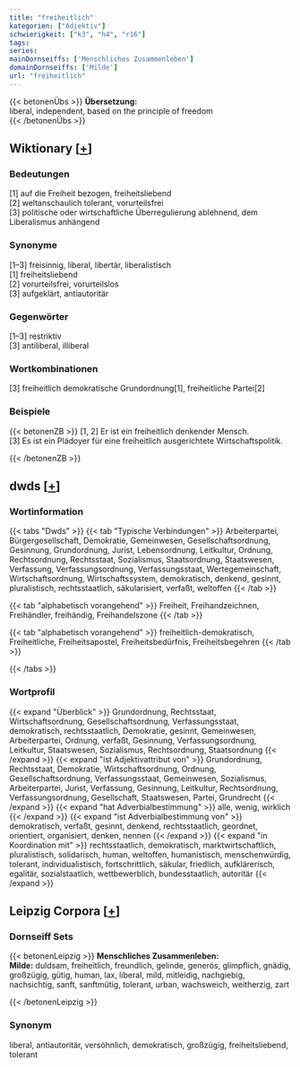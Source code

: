 ```yaml
---
title: "freiheitlich"
kategorien: ["Adjektiv"]
schwierigkeit: ["k3", "h4", "r16"]
tags:
series:
mainDornseiffs: ['Menschliches Zusammenleben']
domainDornseiffs: ['Milde']
url: "freiheitlich"
---
```


{{< betonenÜbs >}}
**Übersetzung:**  
liberal, independent, based on the principle of freedom  
{{< /betonenÜbs >}}

## Wiktionary [[+](https://de.wiktionary.org/wiki/freiheitlich)]

### Bedeutungen
[1] auf die Freiheit bezogen, freiheitsliebend  
[2] weltanschaulich tolerant, vorurteilsfrei  
[3] politische oder wirtschaftliche Überregulierung ablehnend, dem Liberalismus anhängend  

### Synonyme
[1–3] freisinnig, liberal, libertär, liberalistisch  
[1] freiheitsliebend  
[2] vorurteilsfrei, vorurteilslos  
[3] aufgeklärt, antiautoritär  

### Gegenwörter
[1–3] restriktiv  
[3] antiliberal, illiberal  

### Wortkombinationen
[3] freiheitlich demokratische Grundordnung[1], freiheitliche Partei[2]  

### Beispiele
{{< betonenZB >}}
[1, 2] Er ist ein freiheitlich denkender Mensch.  
[3] Es ist ein Plädoyer für eine freiheitlich ausgerichtete Wirtschaftspolitik.  

{{< /betonenZB >}}


## dwds [[+](https://www.dwds.de/wb/freiheitlich)]

### Wortinformation
{{< tabs "Dwds" >}}
{{< tab "Typische Verbindungen" >}}
Arbeiterpartei, Bürgergesellschaft, Demokratie, Gemeinwesen, Gesellschaftsordnung, Gesinnung, Grundordnung, Jurist, Lebensordnung, Leitkultur, Ordnung, Rechtsordnung, Rechtsstaat, Sozialismus, Staatsordnung, Staatswesen, Verfassung, Verfassungsordnung, Verfassungsstaat, Wertegemeinschaft, Wirtschaftsordnung, Wirtschaftssystem, demokratisch, denkend, gesinnt, pluralistisch, rechtsstaatlich, säkularisiert, verfaßt, weltoffen
{{< /tab >}}

{{< tab "alphabetisch vorangehend" >}}
Freiheit, Freihandzeichnen, Freihändler, freihändig, Freihandelszone
{{< /tab >}}

{{< tab "alphabetisch vorangehend" >}}
freiheitlich-demokratisch, Freiheitliche, Freiheitsapostel, Freiheitsbedürfnis, Freiheitsbegehren
{{< /tab >}}

{{< /tabs >}}

### Wortprofil
{{< expand "Überblick" >}} Grundordnung, Rechtsstaat, Wirtschaftsordnung, Gesellschaftsordnung, Verfassungsstaat, demokratisch, rechtsstaatlich, Demokratie, gesinnt, Gemeinwesen, Arbeiterpartei, Ordnung, verfaßt, Gesinnung, Verfassungsordnung, Leitkultur, Staatswesen, Sozialismus, Rechtsordnung, Staatsordnung {{< /expand >}}
{{< expand "ist Adjektivattribut von" >}} Grundordnung, Rechtsstaat, Demokratie, Wirtschaftsordnung, Ordnung, Gesellschaftsordnung, Verfassungsstaat, Gemeinwesen, Sozialismus, Arbeiterpartei, Jurist, Verfassung, Gesinnung, Leitkultur, Rechtsordnung, Verfassungsordnung, Gesellschaft, Staatswesen, Partei, Grundrecht {{< /expand >}}
{{< expand "hat Adverbialbestimmung" >}} alle, wenig, wirklich {{< /expand >}}
{{< expand "ist Adverbialbestimmung von" >}} demokratisch, verfaßt, gesinnt, denkend, rechtsstaatlich, geordnet, orientiert, organisiert, denken, nennen {{< /expand >}}
{{< expand "in Koordination mit" >}} rechtsstaatlich, demokratisch, marktwirtschaftlich, pluralistisch, solidarisch, human, weltoffen, humanistisch, menschenwürdig, tolerant, individualistisch, fortschrittlich, säkular, friedlich, aufklärerisch, egalitär, sozialstaatlich, wettbewerblich, bundesstaatlich, autoritär {{< /expand >}}

## Leipzig Corpora [[+](https://corpora.uni-leipzig.de/en/res?word=freiheitlich&corpusId=deu_newscrawl-public_2018)]

### Dornseiff Sets
{{< betonenLeipzig >}}
**Menschliches Zusammenleben:**  
**Milde:** duldsam, freiheitlich, freundlich, gelinde, generös, glimpflich, gnädig, großzügig, gütig, human, lax, liberal, mild, mitleidig, nachgiebig, nachsichtig, sanft, sanftmütig, tolerant, urban, wachsweich, weitherzig, zart  

{{< /betonenLeipzig >}}

### Synonym
liberal, antiautoritär, versöhnlich, demokratisch, großzügig, freiheitsliebend, tolerant

